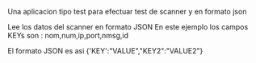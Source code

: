 Una aplicacion tipo test para efectuar  test de scanner y en formato json

Lee los datos del scanner en formato JSON 
En este ejemplo los campos KEYs son :
    nom,num,ip,port,nmsg,id  

El formato JSON es asi
    {'KEY':"VALUE","KEY2":"VALUE2"}

